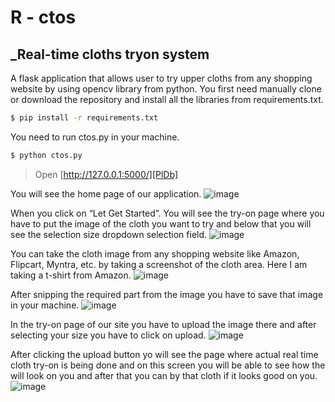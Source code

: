 # R - ctos
## _Real-time cloths tryon system
A flask application that allows user to try upper cloths from any shopping website by using opencv library from python. 
You first need manually clone or download the repository and install all the libraries from requirements.txt.
```sh
$ pip install -r requirements.txt
```
You need to run ctos.py in your machine.
```sh
$ python ctos.py
```
>Open [http://127.0.0.1:5000/][PlDb]

You will see the home page of our application.
![image](https://user-images.githubusercontent.com/86234577/164490321-34b1ec63-f4b2-49d7-9d6a-7ca21161ef6a.png)

When you click on “Let Get Started”. You will see the try-on page where you have to put the image of the cloth you want to try and below that you will see the selection size dropdown selection field.
![image](https://user-images.githubusercontent.com/86234577/164490421-e0880043-5d6a-4697-92c8-f2cb912e5614.png)

You can take the cloth image from any shopping website like Amazon, Flipcart, Myntra, etc. by taking a screenshot of the cloth area. Here I am taking a t-shirt from Amazon.
![image](https://user-images.githubusercontent.com/86234577/164490823-8aa08612-5f46-4409-984c-cc7abd61ae93.png)

After snipping the required part from the image you have to save that image in your machine.
![image](https://user-images.githubusercontent.com/86234577/164490739-d214bb6d-6a1b-4609-8641-96667b1a52c9.png)

In the try-on page of our site you have to upload the image there and after selecting your size you have to click on upload.
![image](https://user-images.githubusercontent.com/86234577/164490960-bc553808-9eaf-4311-aa8b-560b546f39a0.png)

After clicking the upload button yo will see the page where actual real time cloth try-on is being done and on this screen you will be able to see how the will look on you and after that you can by that cloth if it looks good on you.
![image](https://user-images.githubusercontent.com/86234577/164491098-2bd6c91f-7313-4e83-85f6-c2b91a055f4b.png)


